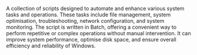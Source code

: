 A collection of scripts designed to automate and enhance various system tasks and operations. These tasks include file management, system optimisation, troubleshooting, network configuration, and system monitoring. The script is written in Batch, offering a convenient way to perform repetitive or complex operations without manual intervention. It can improve system performance, optimise disk space, and ensure overall efficiency and reliability of Windows.
